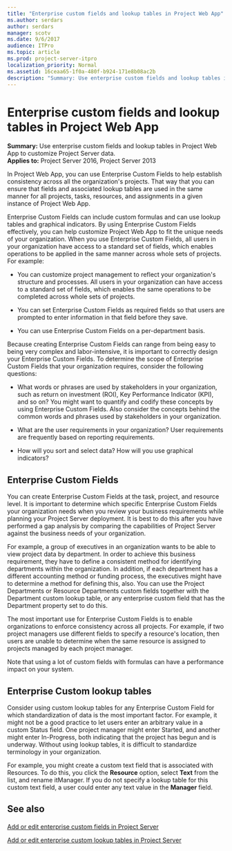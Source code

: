 ```yaml
---
title: "Enterprise custom fields and lookup tables in Project Web App"
ms.author: serdars
author: serdars
manager: scotv
ms.date: 9/6/2017
audience: ITPro
ms.topic: article
ms.prod: project-server-itpro
localization_priority: Normal
ms.assetid: 16ceaa65-1f0a-480f-b924-171e8b08ac2b
description: "Summary: Use enterprise custom fields and lookup tables in Project Web App to customize Project Server data."
---
```


# Enterprise custom fields and lookup tables in Project Web App
 
 **Summary:** Use enterprise custom fields and lookup tables in Project Web App to customize Project Server data.<br/>
**Applies to:** Project Server 2016, Project Server 2013
  
In Project Web App, you can use Enterprise Custom Fields to help establish consistency across all the organization's projects. That way that you can ensure that fields and associated lookup tables are used in the same manner for all projects, tasks, resources, and assignments in a given instance of Project Web App.
  
Enterprise Custom Fields can include custom formulas and can use lookup tables and graphical indicators. By using Enterprise Custom Fields effectively, you can help customize Project Web App to fit the unique needs of your organization. When you use Enterprise Custom Fields, all users in your organization have access to a standard set of fields, which enables operations to be applied in the same manner across whole sets of projects. For example:
  
- You can customize project management to reflect your organization's structure and processes. All users in your organization can have access to a standard set of fields, which enables the same operations to be completed across whole sets of projects.
    
- You can set Enterprise Custom Fields as required fields so that users are prompted to enter information in that field before they save.
    
- You can use Enterprise Custom Fields on a per-department basis.
    
Because creating Enterprise Custom Fields can range from being easy to being very complex and labor-intensive, it is important to correctly design your Enterprise Custom Fields. To determine the scope of Enterprise Custom Fields that your organization requires, consider the following questions:
  
- What words or phrases are used by stakeholders in your organization, such as return on investment (ROI), Key Performance Indicator (KPI), and so on? You might want to quantify and codify these concepts by using Enterprise Custom Fields. Also consider the concepts behind the common words and phrases used by stakeholders in your organization.
    
- What are the user requirements in your organization? User requirements are frequently based on reporting requirements.
    
- How will you sort and select data? How will you use graphical indicators?
    
## Enterprise Custom Fields

You can create Enterprise Custom Fields at the task, project, and resource level. It is important to determine which specific Enterprise Custom Fields your organization needs when you review your business requirements while planning your Project Server deployment. It is best to do this after you have performed a gap analysis by comparing the capabilities of Project Server against the business needs of your organization.
  
For example, a group of executives in an organization wants to be able to view project data by department. In order to achieve this business requirement, they have to define a consistent method for identifying departments within the organization. In addition, if each department has a different accounting method or funding process, the executives might have to determine a method for defining this, also. You can use the Project Departments or Resource Departments custom fields together with the Department custom lookup table, or any enterprise custom field that has the Department property set to do this.
  
The most important use for Enterprise Custom Fields is to enable organizations to enforce consistency across all projects. For example, if two project managers use different fields to specify a resource's location, then users are unable to determine when the same resource is assigned to projects managed by each project manager.
  
Note that using a lot of custom fields with formulas can have a performance impact on your system.
  
## Enterprise Custom lookup tables

Consider using custom lookup tables for any Enterprise Custom Field for which standardization of data is the most important factor. For example, it might not be a good practice to let users enter an arbitrary value in a custom Status field. One project manager might enter Started, and another might enter In-Progress, both indicating that the project has begun and is underway. Without using lookup tables, it is difficult to standardize terminology in your organization.
  
For example, you might create a custom text field that is associated with Resources. To do this, you click the **Resource** option, select **Text** from the list, and rename itManager. If you do not specify a lookup table for this custom text field, a user could enter any text value in the **Manager** field.
  
## See also

#### 

[Add or edit enterprise custom fields in Project Server](add-or-edit-enterprise-custom-fields-in-project-server.md)
  
[Add or edit enterprise custom lookup tables in Project Server](add-or-edit-enterprise-custom-lookup-tables-in-project-server.md)

